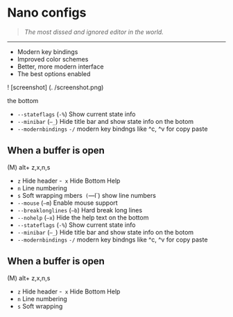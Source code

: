 # Nano configs

> *The most dissed and ignored editor in the world.*

---

- Modern key bindings
- Improved color schemes
- Better, more modern interface
- The best options enabled

! [screenshot] (. /screenshot.png)

the bottom
- `--stateflags` (`-%`)
  Show current state info
- `--minibar` (`—_`)
  Hide title bar and show state info on the botom
- `--modernbindings` `-/`
  modern key bindngs like ^c, ^v for copy paste



## When a buffer is open

(M) alt+ z,x,n,s

- `z` Hide header
-` x` Hide Bottom Help
- `n` Line numbering 
- `s` Soft wrapping
mbers` (`—l`)
  show line numbers
- `--mouse` (`—m`)
  Enable mouse support
- `--breaklonglines` (`—b`)
  Hard break long lines
- `--nohelp` (`—x`)
  Hide the help text on the bottom
- `--stateflags` (`-%`)
  Show current state info
- `--minibar` (`—_`)
  Hide title bar and show state info on the botom
- `--modernbindings` `-/`
  modern key bindngs like ^c, ^v for copy paste



## When a buffer is open

(M) alt+ z,x,n,s

- `z` Hide header
-` x` Hide Bottom Help
- `n` Line numbering 
- `s` Soft wrapping
